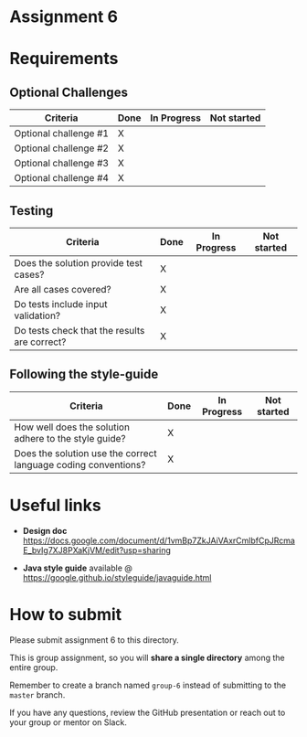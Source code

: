 # Assignment 6

# Requirements

## Optional Challenges
| Criteria  | Done  |  In Progress |   Not started | 
|---|---|---|---|
|  Optional challenge #1 |  X | | |
|  Optional challenge #2 | X | | |
|  Optional challenge #3 | X  | |  |
|  Optional challenge #4 | X  | |  |


## Testing
| Criteria  |  Done  |  In Progress |   Not started | 
|---|---|---|---|
|  Does the solution provide test cases? |  X | |  |
|  Are all cases covered? |   X| |  |
|  Do tests include input validation? | X | |  |
|  Do tests check that the results are correct? | X  | |  |


## Following the style-guide
| Criteria  | Done  |  In Progress |   Not started | 
|---|---|---|---|
|  How well does the solution adhere to the style guide? |X  | |  |
|  Does the solution use the correct language coding conventions? | X | |  |


# Useful links

- **Design doc** https://docs.google.com/document/d/1vmBp7ZkJAiVAxrCmlbfCpJRcmaE_bvIg7XJ8PXaKjVM/edit?usp=sharing

- **Java style guide** available @ https://google.github.io/styleguide/javaguide.html 

# How to submit

Please submit assignment 6 to this directory.

This is group assignment, so you will **share a single directory**
among the entire group.

Remember to create a branch named `group-6` instead of submitting
to the `master` branch.

If you have any questions, review the GitHub presentation or reach
out to your group or mentor on Slack.
